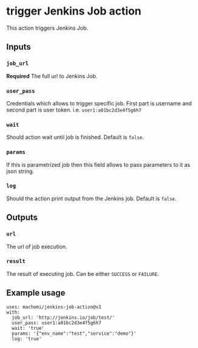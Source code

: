 # trigger Jenkins Job action

This action triggers Jenkins Job.

## Inputs

### `job_url`

**Required** The full url to Jenkins Job. 

### `user_pass`

Credentials which allows to trigger specific job. First part is username and second part is user token. i.e. `user1:a01bc2d3e4f5g6h7`

### `wait`

Should action wait until job is finished. Default is `false`.

### `params`

If this is parametrized job then this field allows to pass parameters to it as json string.

### `log`

Should the action print output from the Jenkins job. Default is `false`.

## Outputs

### `url`

The url of job execution.

### `result`

The result of executing job. Can be either `SUCCESS` or `FAILURE`.

## Example usage

```
uses: machomi/jenkins-job-action@v1
with:
  job_url: 'http://jenkins.io/job/test/'
  user_pass: user1:a01bc2d3e4f5g6h7
  wait: 'true'
  params: '{"env_name":"test","service":"demo"}'
  log: 'true'
```
